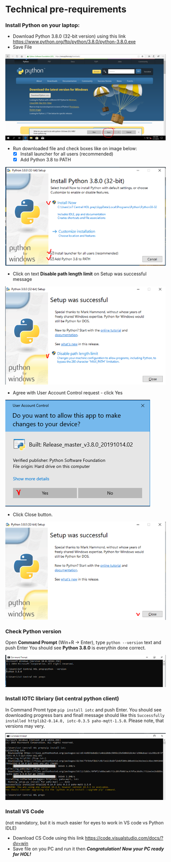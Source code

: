 # Technical pre-requirements
### Install Python on your laptop:
* Download Python 3.8.0 (32-bit version) using this link https://www.python.org/ftp/python/3.8.0/python-3.8.0.exe
* Save File

![](media/Save-Run.png)

* Run downloaded file and check boxes like on image below:
  - [x] Install launcher for all users (recommended)
  - [x] Add Python 3.8 to PATH

![](media/run-tick.png)

* Click on text **Disable path length limit** on Setup was successful message

![](media/disable-260-limit.png)

* Agree with User Account Control request - click Yes

![](media/UAC-yes.png)

* Click Close button.

![](media/close.png)

### Check Python version
Open **Command Prompt** (Win+R -> Enter), type `python --version` text and push Enter 
You should see **Python 3.8.0** is everythin done correct.

![](media/check-python-version.png)

### Install IOTC libriary (iot central python client)
In Command Promt type  `pip install iotc` and push Enter. You should see downloading progress bars and finall message should like this `Successfully installed httplib2-0.14.0, iotc-0.3.5 paho-mqtt-1.5.0`. Please note, that versions may very.

![](media/install-iotc.png)

### Install VS Code 
(not mandatory, but it is much easier for eyes to work in VS code vs Python IDLE)
* Download CS Code using this link https://code.visualstudio.com/docs/?dv=win
* Save file on you PC and run it then
***Congratulation! Now your PC ready for HOL!***
